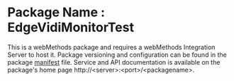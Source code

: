 # Package Name : EdgeVidiMonitorTest
This is a webMethods package and requires a webMethods Integration Server to host it. Package versioning and configuration can be found in the package [manifest](./EdgeVidiMonitorTest/manifest.v3) file. Service and API documentation is available on the package's home page http://&lt;server&gt;:&lt;port&gt;/&lt;packagename>.
